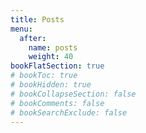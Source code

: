 ```yaml
---
title: Posts
menu:
  after:
    name: posts
    weight: 40
bookFlatSection: true
# bookToc: true
# bookHidden: true
# bookCollapseSection: false
# bookComments: false
# bookSearchExclude: false
---
```


